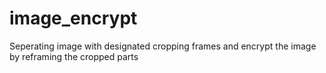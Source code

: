 # image_encrypt
Seperating image with designated cropping frames and encrypt the image by reframing the cropped parts

